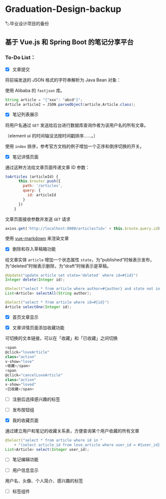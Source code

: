 # Graduation-Design-backup
:label:毕业设计项目的备份
## 基于 Vue.js 和 Spring Boot 的笔记分享平台
### To-Do List：

- [x] 文章提交

将前端发送的 JSON 格式的字符串解析为 Java Bean 对象：

使用 Alibaba 的 `fastjson` 库。

```java
String article = "{"xxx": "abcd"}";
Article article2 = JSON.parseObject(article,Article.class);
```

- [x] 笔记列表展示

将用户名通过 `GET` 发送给后台进行数据库查询作者为该用户名的所有文章。

（element ui 的时间轴没法按时间戳排序……。）

使用 `index` 排序，参考官方文档的例子增加一个正序和倒序切换的开关。

- [x] 笔记详情页面

通过这种方法给文章页面传递文章 ID 参数：

```javascript
toArticles (articleId) {
      this.$router.push({
        path: '/articles',
        query: {
          id: articleId
        }
      })
    }
```
文章页面接收参数并发送 `GET` 请求

```javascript
axios.get('http://localhost:8080/articles?id=' + this.$route.query.id)
```

使用 [vue-markdown](https://github.com/miaolz123/vue-markdown) 来渲染文章

- [x] 删除和存入草稿箱功能

给文章实体 `article` 增加一个状态属性 `state`，为“published”时候表示发布，为“deleted”时候表示删除，为“draft”时候表示是草稿。

```java
@Update("update article set state='deleted' where id=#{id}")
Integer delete(Integer id);

@Select("select * from article where author=#{author} and state not in('deleted')")
List<Article> selectAll(String author);

@Select("select * from article where id=#{id}")
Article selectOne(Integer id);
```

- [x] 首页文章显示

- [x] 文章详情页面添加收藏功能

可切换的文本链接，可以在「收藏」和「已收藏」之间切换

```javascript
<span
@click="loveArticle"
class="action"
v-show="love"
>收藏</span>
<span
@click="cancelLoveArticle"
class="action"
v-show="loved"
>已收藏</span>
```

- [ ] 注册后选择感兴趣的标签

- [ ] 发布按钮组

- [x] 我的收藏页面

通过建立用户和笔记的收藏关系表，方便查询某个用户收藏的所有文章

```java
@Select("select * from article where id in "
	+ "(select article_id from love_article where user_id = #{user_id})")
List<Article> select(Integer user_id);
```

- [ ] 笔记编辑功能

- [ ] 用户信息显示

用户名、头像、个人简介、感兴趣的标签

- [ ] 标签组件
